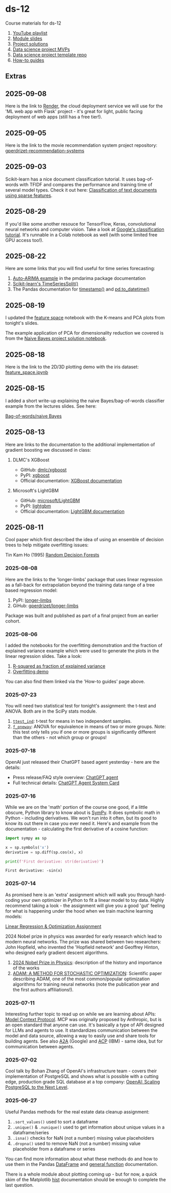 # ds-12
Course materials for ds-12

1. [YouTube playlist](https://www.youtube.com/watch?v=607QEWYZQpU&list=PLjMIC_h0rNV0yY-Nb18MCZRy8XC99xgod)
2. [Module slides](https://github.com/gperdrizet/ds-12/blob/main/pages/slides.md)
3. [Project solutions](https://github.com/gperdrizet/ds-12/blob/main/pages/solutions.md)
4. [Data science project MVPs](https://github.com/gperdrizet/ds-12/blob/main/pages/MVPs.md)
5. [Data science project template repo](https://github.com/gperdrizet/4Geeks_datascience_project)
5. [How-to guides](https://github.com/gperdrizet/ds-12/blob/main/pages/guides.md)


## Extras

## 2025-09-08

Here is the link to [Render](https://render.com), the cloud deployment service we will use for the 'ML web app with Flask' project - it's great for light, public facing deployment of web apps (still has a free tier!).

## 2025-09-05

Here is the link to the movie recommendation system project repository: [gperdrizet-recommendation-systems](https://github.com/4GeeksAcademy/gperdrizet-recommender-systems/blob/main/src/mvp.ipynb)

## 2025-09-03

Scikit-learn has a nice document classification tutorial. It uses bag-of-words with TFIDF and compares the performance and training time of several model types. Check it out here: [Classification of text documents using sparse features](https://scikit-learn.org/stable/auto_examples/text/plot_document_classification_20newsgroups.html#sphx-glr-auto-examples-text-plot-document-classification-20newsgroups-py).

## 2025-08-29

If you'd like some another resouce for TensorFlow, Keras, convolutional neural networks and computer vision. Take a look at [Google's classification tutorial](https://www.tensorflow.org/tutorials/images/classification). It's runnable in a Colab notebook as well (with some limited free GPU access too!).

## 2025-08-22

Here are some links that you will find useful for time series forecasting:

1. [Auto-ARIMA example](https://alkaline-ml.com/pmdarima/quickstart.html#auto-arima-example) in the pmdarima package documentation
2. [Scikit-learn's TimeSeriesSplit()](https://scikit-learn.org/stable/modules/generated/sklearn.model_selection.TimeSeriesSplit.html)
3. The Pandas documentation for [timestamp()](https://pandas.pydata.org/docs/reference/api/pandas.Timestamp.html) and [pd.to_datetime()](https://pandas.pydata.org/docs/reference/api/pandas.to_datetime.html)

## 2025-08-19

I updated the [feature space](https://github.com/gperdrizet/ds-12/blob/main/assets/notebooks/feature_space.ipynb) notebook with the K-means and PCA plots from tonight's slides.

The example application of PCA for dimensionality reduction we covered is from the [Naive Bayes project solution notebook](https://github.com/4GeeksAcademy/gperdrizet-naive-bayes-project/blob/main/notebooks/solution.ipynb).

## 2025-08-18

Here is the link to the 2D/3D plotting demo with the iris dataset: [feature_space.ipynb](https://github.com/gperdrizet/ds-12/blob/main/assets/notebooks/feature_space.ipynb)

## 2025-08-15

I added a short write-up explaining the naive Bayes/bag-of-words classifier example from the lectures slides. See here:

[Bag-of-words/naive Bayes](https://github.com/gperdrizet/ds-12/blob/main/pages/guides/bag_of_words_naive_bayes.md)

## 2025-08-13

Here are links to the documentation to the additional implementation of gradient boosting we discussed in class:

1. DLMC's XGBoost
    - GitHub: [dmlc/xgboost](https://github.com/dmlc/xgboost)
    - PyPI: [xgboost](https://pypi.org/project/xgboost/)
    - Official documentation: [XGBoost documentation](https://xgboost.readthedocs.io/en/stable/)

2. Microsoft's LightGBM
    - GitHub: [microsoft/LightGBM](https://github.com/microsoft/LightGBM)
    - PyPI: [lightgbm](https://pypi.org/project/lightgbm/)
    - Official documentation: [LightGBM documentation](https://lightgbm.readthedocs.io/en/stable/)

## 2025-08-11

Cool paper which first described the idea of using an ensemble of decision trees to help mitigate overfitting issues:

Tin Kam Ho (1995) [Random Decision Forests](https://www.mrcc.purdue.edu/files/Legacy-Research/Random_decision_forests.pdf)

### 2025-08-08

Here are the links to the 'longer-limbs' package that uses linear regression as a fall-back for extrapolation beyond the training data range of a tree based regression model:

1. PyPI: [longer-limbs](https://pypi.org/project/longer-limbs)
2. GiHub: [gperdrizet/longer-limbs](https://github.com/gperdrizet/longer-limbs)

Package was built and published as part of a final project from an earlier cohort.

### 2025-08-06

I added the notebooks for the overfitting demonstration and the fraction of explained variance example which were used to generate the plots in the linear regression slides. Take a look:

1. [R-squared as fraction of explained variance](https://github.com/gperdrizet/ds-12/blob/main/assets/notebooks/explained_variance.ipynb)
2. [Overfitting demo](https://github.com/gperdrizet/ds-12/blob/main/assets/notebooks/overfitting.ipynb)

You can also find them linked via the 'How-to guides' page above.

### 2025-07-23

You will need two statistical test for tonight's assignment: the t-test and ANOVA. Both are in the SciPy stats module.

1. [`ttest_ind`](https://docs.scipy.org/doc/scipy/reference/generated/scipy.stats.ttest_ind.html): t-test for means in two independent samples.
2. [`f_oneway`](https://docs.scipy.org/doc/scipy/reference/generated/scipy.stats.f_oneway.html): ANOVA for equivalence in means of two or more groups. Note: this test only tells you if one or more groups is significantly different than the others - not which group or groups!

### 2025-07-18

OpenAI just released their ChatGPT based agent yesterday - here are the details:

- Press release/FAQ style overview: [ChatGPT agent](https://help.openai.com/en/articles/11752874-chatgpt-agent)
- Full technical details: [ChatGPT Agent System Card](https://cdn.openai.com/pdf/839e66fc-602c-48bf-81d3-b21eacc3459d/chatgpt_agent_system_card.pdf)


### 2025-07-16

While we are on the 'math' portion of the course one good, if a little obscure, Python library to know about is [SymPy](https://www.sympy.org/en/index.html). It does symbolic math in Python - including derivatives. We won't run into it often, but its good to know its out there in case you ever need it. Here's and example from the documentation - calculating the first derivative of a cosine function:

```python
import sympy as sp

x = sp.symbols('x')
derivative = sp.diff(sp.cos(x), x)

print(f'First derivative: str(derivative)')
```
```text
First derivative: -sin(x)
```


### 2025-07-14

As promised here is an 'extra' assignment which will walk you through hard-coding your own optimizer in Python to fit a linear model to toy data. Highly recommend taking a look - the assignment will give you a good 'gut' feeling for what is happening under the hood when we train machine learning models:

[Linear Regression & Optimization Assignment](https://github.com/4GeeksAcademy/gperdrizet-optimization-bonus-assignment)

2024 Nobel prize in physics was awarded for early research which lead to modern neural networks. The prize was shared between two researchers: John Hopfield, who invented the 'Hopfield network' and Geoffrey Hinton, who designed early gradient descent algorithms.

1. [2024 Nobel Prize in Physics](https://www.nobelprize.org/prizes/physics/2024/popular-information/): description of the history and importance of the works
2. [ADAM: A METHOD FOR STOCHASTIC OPTIMIZATION](https://arxiv.org/pdf/1412.6980): Scientific paper describing ADAM, one of the most common/popular optimization algorithms for training neural networks (note the publication year and the first authors affiliations!).


### 2025-07-11

Interesting further topic to read up on while we are learning about APIs: [Model Context Protocol](https://modelcontextprotocol.io/introduction). MCP was originally proposed by Anthropic, but is an open standard that anyone can use. It's basically a type of API designed for LLMs and agents to use. It standardizes communication between the model and data source, allowing a way to easily use and share tools for building agents. See also [A2A](https://developers.googleblog.com/en/a2a-a-new-era-of-agent-interoperability/) (Google) and [ACP](https://www.ibm.com/think/topics/agent-communication-protocol) (IBM) - same idea, but for communication between agents.


### 2025-07-02

Cool talk by Bohan Zhang of OpenAI's infrastructure team - covers their implementation of PostgreSQL and shows what is possible with a cutting edge, production grade SQL database at a top company: [OpenAI: Scaling PostgreSQL to the Next Level](https://www.pixelstech.net/article/1747708863-openai%3a-scaling-postgresql-to-the-next-level).


### 2025-06-27

Useful Pandas methods for the real estate data cleanup assignment:

1. `.sort_values()` used to sort a dataframe
2. `.unique()` & `.nunique()` used to get information about unique values in a dataframe/series
3. `.isna()` checks for NaN (not a number) missing value placeholders
3. `.dropna()` used to remove NaN (not a number) missing value placeholder from a dataframe or series

You can find more information about what these methods do and how to use them in the Pandas [DataFrame](https://pandas.pydata.org/docs/reference/frame.html) and [general function](https://pandas.pydata.org/docs/reference/general_functions.html) documentation.

There is a whole module about plotting coming up - but for now, a quick skim of the Matplotlib [hist](https://matplotlib.org/stable/api/_as_gen/matplotlib.pyplot.hist.html) documentation should be enough to complete the last question.
